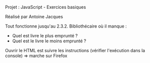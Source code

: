 Projet : JavaScript - Exercices basiques

Réalisé par Antoine Jacques

Tout fonctionne jusqu'au 2.3.2. Bibliothécaire où il manque :
- Quel est livre le plus emprunté ?
- Quel est le livre le moins emprunté ?

Ouvrir le HTML est suivre les instructions (vérifier l'exécution dans la console) => marche sur Firefox